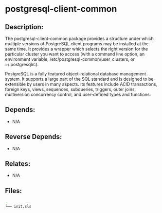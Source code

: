 # postgresql-client-common

## Description:

The postgresql-client-common package provides a structure under which multiple versions of PostgreSQL client programs may be installed at the same time. It provides a wrapper which selects the right version for the particular cluster you want to access (with a command line option, an environment variable, /etc/postgresql-common/user_clusters, or ~/.postgresqlrc).

PostgreSQL is a fully featured object-relational database management system. It supports a large part of the SQL standard and is designed to be extensible by users in many aspects. Its features include ACID transactions, foreign keys, views, sequences, subqueries, triggers, outer joins, multiversion concurrency control, and user-defined types and functions.

## Depends:

  -  N/A

## Reverse Depends:

  -  N/A

## Relates:

  -  N/A

## Files:

```bash
.
└── init.sls
```
